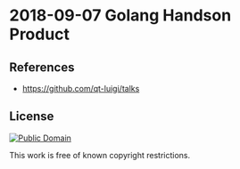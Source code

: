 # 2018-09-07 Golang Handson Product

## References

- https://github.com/qt-luigi/talks

## License

[![Public Domain](http://i.creativecommons.org/p/mark/1.0/88x31.png)](http://creativecommons.org/publicdomain/mark/1.0/ "license")

This work is free of known copyright restrictions.
